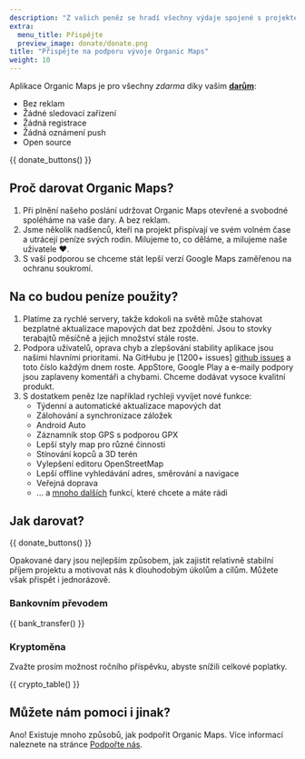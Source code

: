 ```yaml
---
description: "Z vašich peněz se hradí všechny výdaje spojené s projektem a motivují nás ke zlepšování Organic Maps."
extra:
  menu_title: Přispějte
  preview_image: donate/donate.png
title: "Přispějte na podporu vývoje Organic Maps"
weight: 10
---
```


Aplikace Organic Maps je pro všechny _zdarma_ díky vašim
**[darům][stripe]**:

- Bez reklam
- Žádné sledovací zařízení
- Žádná registrace
- Žádná oznámení push
- Open source

{{ donate_buttons() }}

## Proč darovat Organic Maps?

1. Při plnění našeho poslání udržovat Organic Maps otevřené a svobodné
   spoléháme na vaše dary. A bez reklam.
2. Jsme několik nadšenců, kteří na projekt přispívají ve svém volném čase a
   utrácejí peníze svých rodin. Milujeme to, co děláme, a milujeme naše
   uživatele ❤️.
3. S vaší podporou se chceme stát lepší verzí Google Maps zaměřenou na
   ochranu soukromí.

## Na co budou peníze použity?

1. Platíme za rychlé servery, takže kdokoli na světě může stahovat bezplatné
   aktualizace mapových dat bez zpoždění. Jsou to stovky terabajtů měsíčně
   a jejich množství stále roste.
2. Podpora uživatelů, oprava chyb a zlepšování stability aplikace jsou
   našimi hlavními prioritami. Na GitHubu je [1200+ issues] [github issues]
   a toto číslo každým dnem roste. AppStore, Google Play a e-maily podpory
   jsou zaplaveny komentáři a chybami. Chceme dodávat vysoce kvalitní
   produkt.
3. S dostatkem peněz lze například rychleji vyvíjet nové funkce:
   - Týdenní a automatické aktualizace mapových dat
   - Zálohování a synchronizace záložek
   - Android Auto
   - Záznamník stop GPS s podporou GPX
   - Lepší styly map pro různé činnosti
   - Stínování kopců a 3D terén
   - Vylepšení editoru OpenStreetMap
   - Lepší offline vyhledávání adres, směrování a navigace
   - Veřejná doprava
   - ... a [mnoho dalších][github issues] funkcí, které chcete a máte rádi

## Jak darovat?

{{ donate_buttons() }}

Opakované dary jsou nejlepším způsobem, jak zajistit relativně stabilní
příjem projektu a motivovat nás k dlouhodobým úkolům a cílům. Můžete však
přispět i jednorázově.

### Bankovním převodem

{{ bank_transfer() }}

### Kryptoměna

Zvažte prosím možnost ročního příspěvku, abyste snížili celkové poplatky.

{{ crypto_table() }}

## Můžete nám pomoci i jinak?

Ano! Existuje mnoho způsobů, jak podpořit Organic Maps. Více informací
naleznete na stránce [Podpořte nás](@/support-us/index.cs.md).

[stripe]: https://donate.organicmaps.app/ "Dar přes Stripe"
[github issues]: https://github.com/organicmaps/organicmaps/issues "GitHub Issues"
